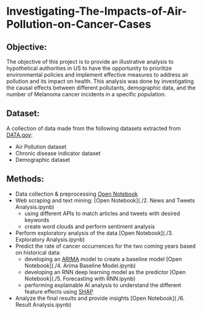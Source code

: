 # Investigating-The-Impacts-of-Air-Pollution-on-Cancer-Cases

## Objective:
The objective of this project is to provide an illustrative analysis to hypothetical authorities in US to have the opportunity to prioritize environmental policies and implement effective measures to address air pollution and its impact on health. This analysis was done by investigating the causal effects between different pollutants, demographic data, and the number of Melanoma cancer incidents in a specific population.

## Dataset:
A collection of data made from the following datasets extracted from [DATA.gov](https://data.gov/):
* Air Pollution dataset
* Chronic disease indicator dataset
* Demographic dataset

## Methods:
* Data collection & preprocessing [Open Notebook](./1.Preprocessing.ipynb)
* Web scraping and text mining: [Open Notebook](./2. News and Tweets Analysis.ipynb)
  - using different APIs to match articles and tweets with desired keywords
  - create word clouds and perform sentiment analysis
* Perform exploratory analysis of the data [Open Notebook](./3. Exploratory Analysis.ipynb)
* Predict the rate of cancer occurrences for the two coming years based on historical data:
  - developing an [ARIMA](https://en.wikipedia.org/wiki/Autoregressive_integrated_moving_average) model to create a baseline model [Open Notebook](./4. Arima Baseline Model.ipynb)
  - developing an RNN deep learning model as the predictor [Open Notebook](./5. Forecasting with RNN.ipynb)
  - performing explainable AI analysis to understand the different feature effects using [SHAP](https://shap.readthedocs.io/en/latest/)
* Analyze the final results and provide insights [Open Notebook](./6. Result Analysis.ipynb)
